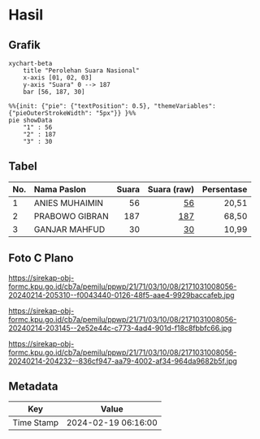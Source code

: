 # Hasil

## Grafik

```mermaid
xychart-beta
    title "Perolehan Suara Nasional"
    x-axis [01, 02, 03]
    y-axis "Suara" 0 --> 187
    bar [56, 187, 30]
```

```mermaid
%%{init: {"pie": {"textPosition": 0.5}, "themeVariables": {"pieOuterStrokeWidth": "5px"}} }%%
pie showData
    "1" : 56
    "2" : 187
    "3" : 30
```

## Tabel

| No. | Nama Paslon    | Suara | Suara (raw) | Persentase |
|:--- |:-------------- | -----:| -----------:| ----------:|
| 1   | ANIES MUHAIMIN | 56    | [56][p-1]   | 20,51      |
| 2   | PRABOWO GIBRAN | 187   | [187][p-2]  | 68,50      |
| 3   | GANJAR MAHFUD  | 30    | [30][p-3]   | 10,99      |


[p-1]: https://github.com/gigit-pemilu/pemilu-2024/blob/main/pilpres/hitung-suara/sub/21-kepulauan-riau/sub/71-kota-batam/sub/03-sekupang/sub/1008-patam-lestari/sub/056-tps/sub/paslon-1.txt
[p-2]: https://github.com/gigit-pemilu/pemilu-2024/blob/main/pilpres/hitung-suara/sub/21-kepulauan-riau/sub/71-kota-batam/sub/03-sekupang/sub/1008-patam-lestari/sub/056-tps/sub/paslon-2.txt
[p-3]: https://github.com/gigit-pemilu/pemilu-2024/blob/main/pilpres/hitung-suara/sub/21-kepulauan-riau/sub/71-kota-batam/sub/03-sekupang/sub/1008-patam-lestari/sub/056-tps/sub/paslon-3.txt

## Foto C Plano

https://sirekap-obj-formc.kpu.go.id/cb7a/pemilu/ppwp/21/71/03/10/08/2171031008056-20240214-205310--f0043440-0126-48f5-aae4-9929baccafeb.jpg

https://sirekap-obj-formc.kpu.go.id/cb7a/pemilu/ppwp/21/71/03/10/08/2171031008056-20240214-203145--2e52e44c-c773-4ad4-901d-f18c8fbbfc66.jpg

https://sirekap-obj-formc.kpu.go.id/cb7a/pemilu/ppwp/21/71/03/10/08/2171031008056-20240214-204232--836cf947-aa79-4002-af34-964da9682b5f.jpg


## Metadata

| Key        | Value               |
| ---------- | ------------------- |
| Time Stamp | 2024-02-19 06:16:00 |




